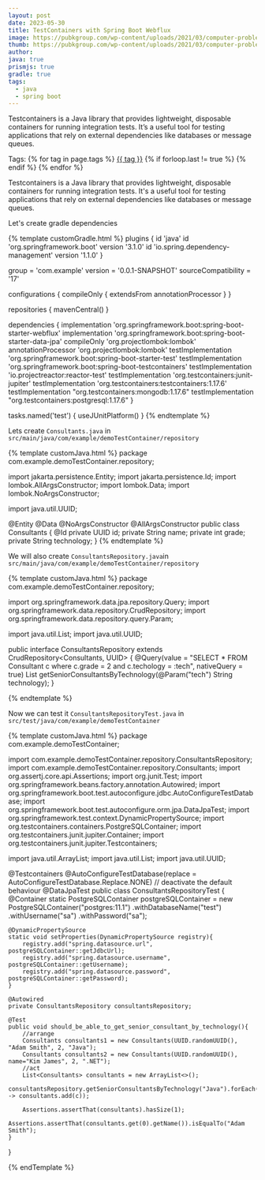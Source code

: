 ```yaml
---
layout: post
date: 2023-05-30
title: TestContainers with Spring Boot Webflux
image: https://pubkgroup.com/wp-content/uploads/2021/03/computer-problems.jpg
thumb: https://pubkgroup.com/wp-content/uploads/2021/03/computer-problems.jpg
author:
java: true
prismjs: true
gradle: true
tags:
  - java
  - spring boot
---
```


Testcontainers is a Java library that provides lightweight, disposable containers for running integration tests. It’s a useful tool for testing applications that rely on external dependencies like databases or message queues.<!-- truncate_here -->
<p>Tags: {% for tag in page.tags %} <a class="mytag" href="/tag/{{ tag }}" title="View posts tagged with &quot;{{ tag }}&quot;">{{ tag }}</a>  {% if forloop.last != true %} {% endif %} {% endfor %} </p>


Testcontainers is a Java library that provides lightweight, disposable containers for running integration tests. It's a useful tool for testing applications that rely on external dependencies like databases or message queues.

Let's create gradle dependencies

{% template customGradle.html %}
plugins {
	id 'java'
	id 'org.springframework.boot' version '3.1.0'
	id 'io.spring.dependency-management' version '1.1.0'
}

group = 'com.example'
version = '0.0.1-SNAPSHOT'
sourceCompatibility = '17'

configurations {
	compileOnly {
		extendsFrom annotationProcessor
	}
}

repositories {
	mavenCentral()
}

dependencies {
	implementation 'org.springframework.boot:spring-boot-starter-webflux'
	implementation 'org.springframework.boot:spring-boot-starter-data-jpa'
	compileOnly 'org.projectlombok:lombok'
	annotationProcessor 'org.projectlombok:lombok'
	testImplementation 'org.springframework.boot:spring-boot-starter-test'
	testImplementation 'org.springframework.boot:spring-boot-testcontainers'
	testImplementation 'io.projectreactor:reactor-test'
	testImplementation 'org.testcontainers:junit-jupiter'
	testImplementation 'org.testcontainers:testcontainers:1.17.6'
	testImplementation "org.testcontainers:mongodb:1.17.6"
	testImplementation "org.testcontainers:postgresql:1.17.6"
}

tasks.named('test') {
	useJUnitPlatform()
}
{% endtemplate %}


Lets create `Consultants.java` in `src/main/java/com/example/demoTestContainer/repository`

{% template customJava.html %}
package com.example.demoTestContainer.repository;

import jakarta.persistence.Entity;
import jakarta.persistence.Id;
import lombok.AllArgsConstructor;
import lombok.Data;
import lombok.NoArgsConstructor;

import java.util.UUID;

@Entity
@Data
@NoArgsConstructor
@AllArgsConstructor
public class Consultants {
    @Id
    private UUID id;
    private String name;
    private int grade;
    private String technology;
}
{% endtemplate %}

We will also create `ConsultantsRepository.java`in `src/main/java/com/example/demoTestContainer/repository`

{% template customJava.html %}
package com.example.demoTestContainer.repository;

import org.springframework.data.jpa.repository.Query;
import org.springframework.data.repository.CrudRepository;
import org.springframework.data.repository.query.Param;

import java.util.List;
import java.util.UUID;

public interface ConsultantsRepository extends CrudRepository<Consultants, UUID> {
    @Query(value = "SELECT * FROM Consultant c where c.grade = 2 and c.techology = :tech", nativeQuery = true)
    List<Consultants> getSeniorConsultantsByTechnology(@Param("tech") String technology);
}

{% endtemplate %}

Now we can test it `ConsultantsRepositoryTest.java` in `src/test/java/com/example/demoTestContainer`


{% template customJava.html %}
package com.example.demoTestContainer;

import com.example.demoTestContainer.repository.ConsultantsRepository;
import com.example.demoTestContainer.repository.Consultants;
import org.assertj.core.api.Assertions;
import org.junit.Test;
import org.springframework.beans.factory.annotation.Autowired;
import org.springframework.boot.test.autoconfigure.jdbc.AutoConfigureTestDatabase;
import org.springframework.boot.test.autoconfigure.orm.jpa.DataJpaTest;
import org.springframework.test.context.DynamicPropertySource;
import org.testcontainers.containers.PostgreSQLContainer;
import org.testcontainers.junit.jupiter.Container;
import org.testcontainers.junit.jupiter.Testcontainers;

import java.util.ArrayList;
import java.util.List;
import java.util.UUID;

@Testcontainers
@AutoConfigureTestDatabase(replace = AutoConfigureTestDatabase.Replace.NONE) // deactivate the default behaviour
@DataJpaTest
public class ConsultantsRepositoryTest {
    @Container
    static PostgreSQLContainer postgreSQLContainer = new PostgreSQLContainer("postgres:11.1")
            .withDatabaseName("test")
            .withUsername("sa")
            .withPassword("sa");

    @DynamicPropertySource
    static void setProperties(DynamicPropertySource registry){
        registry.add("spring.datasource.url", postgreSQLContainer::getJdbcUrl);
        registry.add("spring.datasource.username", postgreSQLContainer::getUsername);
        registry.add("spring.datasource.password", postgreSQLContainer::getPassword);
    }

    @Autowired
    private ConsultantsRepository consultantsRepository;

    @Test
    public void should_be_able_to_get_senior_consultant_by_technology(){
        //arrange
        Consultants consultants1 = new Consultants(UUID.randomUUID(), "Adam Smith", 2, "Java");
        Consultants consultants2 = new Consultants(UUID.randomUUID(), name="Kim James", 2, ".NET");
        //act
        List<Consultants> consultants = new ArrayList<>();
        consultantsRepository.getSeniorConsultantsByTechnology("Java").forEach(c -> consultants.add(c));

        Assertions.assertThat(consultants).hasSize(1);
        Assertions.assertThat(consultants.get(0).getName()).isEqualTo("Adam Smith");
    }
}

{% endTemplate %}